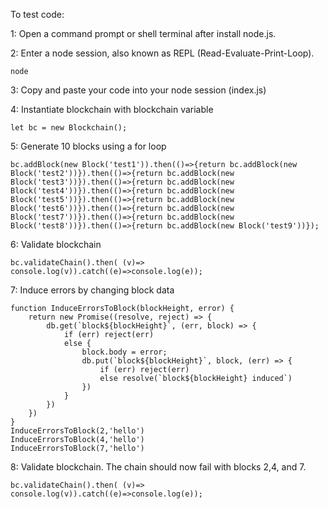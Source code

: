 
To test code:

1: Open a command prompt or shell terminal after install node.js.

2: Enter a node session, also known as REPL (Read-Evaluate-Print-Loop).
```
node
```
3: Copy and paste your code into your node session (index.js)

4: Instantiate blockchain with blockchain variable
```
let bc = new Blockchain();
```

5: Generate 10 blocks using a for loop
```
bc.addBlock(new Block('test1')).then(()=>{return bc.addBlock(new Block('test2'))}).then(()=>{return bc.addBlock(new Block('test3'))}).then(()=>{return bc.addBlock(new Block('test4'))}).then(()=>{return bc.addBlock(new Block('test5'))}).then(()=>{return bc.addBlock(new Block('test6'))}).then(()=>{return bc.addBlock(new Block('test7'))}).then(()=>{return bc.addBlock(new Block('test8'))}).then(()=>{return bc.addBlock(new Block('test9'))});
```
6: Validate blockchain
```
bc.validateChain().then( (v)=> console.log(v)).catch((e)=>console.log(e));
```

7: Induce errors by changing block data
```
function InduceErrorsToBlock(blockHeight, error) {
    return new Promise((resolve, reject) => {
        db.get(`block${blockHeight}`, (err, block) => {
            if (err) reject(err)
            else {
                block.body = error;
                db.put(`block${blockHeight}`, block, (err) => {
                    if (err) reject(err)
                    else resolve(`block${blockHeight} induced`)
                })
            }
        })
    })
}
InduceErrorsToBlock(2,'hello')
InduceErrorsToBlock(4,'hello')
InduceErrorsToBlock(7,'hello')
```
8: Validate blockchain. The chain should now fail with blocks 2,4, and 7.
```
bc.validateChain().then( (v)=> console.log(v)).catch((e)=>console.log(e));
```

